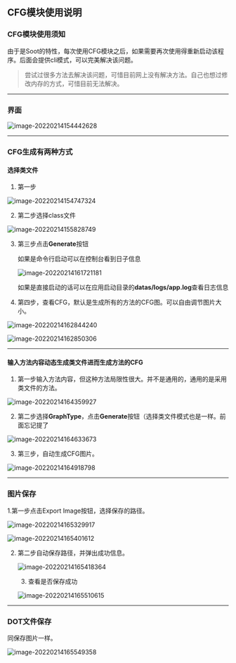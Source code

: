 ## CFG模块使用说明

### CFG模块使用须知

由于是Soot的特性，每次使用CFG模块之后，如果需要再次使用得重新启动该程序。后面会提供cli模式，可以完美解决该问题。

> 尝试过很多方法去解决该问题，可惜目前网上没有解决方法。自己也想过修改内存的方式，可惜目前无法解决。

---



### 界面

![image-20220214154442628](https://cdn.jsdelivr.net/gh/SummerSec/Images/42u4442ec42u4442ec.png)



----

### CFG生成有两种方式



#### 选择类文件

1. 第一步

![image-20220214154747324](https://cdn.jsdelivr.net/gh/SummerSec/Images/47u4747ec47u4747ec.png)

2. 第二步选择class文件

![image-20220214155828749](https://cdn.jsdelivr.net/gh/SummerSec/Images/28u5828ec28u5828ec.png)

3. 第三步点击**Generate**按钮

    如果是命令行启动可以在控制台看到日子信息

    ![image-20220214161721181](https://cdn.jsdelivr.net/gh/SummerSec/Images/21u1721ec21u1721ec.png)

    如果是直接启动的话可以在应用启动目录的**datas/logs/app.log**查看日志信息

4. 第四步，查看CFG，默认是生成所有的方法的CFG图。可以自由调节图片大小。

![image-20220214162844240](https://cdn.jsdelivr.net/gh/SummerSec/Images/44u2844ec44u2844ec.png)

![image-20220214162850306](https://cdn.jsdelivr.net/gh/SummerSec/Images/50u2850ec50u2850ec.png)



---

#### 输入方法内容动态生成类文件进而生成方法的CFG

1. 第一步输入方法内容，但这种方法局限性很大。并不是通用的，通用的是采用类文件的方法。

![image-20220214164359927](https://cdn.jsdelivr.net/gh/SummerSec/Images/59u4359ec59u4359ec.png)

2. 第二步选择**GraphType**，点击**Generate**按钮（选择类文件模式也是一样。前面忘记提了

![image-20220214164633673](https://cdn.jsdelivr.net/gh/SummerSec/Images/33u4633ec33u4633ec.png)

3. 第三步，自动生成CFG图片。

![image-20220214164918798](https://cdn.jsdelivr.net/gh/SummerSec/Images/18u4918ec18u4918ec.png)



---

### 图片保存

1.第一步点击Export Image按钮，选择保存的路径。

![image-20220214165329917](https://cdn.jsdelivr.net/gh/SummerSec/Images/29u5329ec29u5329ec.png)

![image-20220214165401612](https://cdn.jsdelivr.net/gh/SummerSec/Images/1u541ec1u541ec.png)

2. 第二步自动保存路径，并弹出成功信息。

    ![image-20220214165418364](https://cdn.jsdelivr.net/gh/SummerSec/Images/18u5418ec18u5418ec.png)

    3. 查看是否保存成功

    ![image-20220214165510615](https://cdn.jsdelivr.net/gh/SummerSec/Images/10u5510ec10u5510ec.png)



---

### DOT文件保存

同保存图片一样。

![image-20220214165549358](https://cdn.jsdelivr.net/gh/SummerSec/Images/49u5549ec49u5549ec.png)